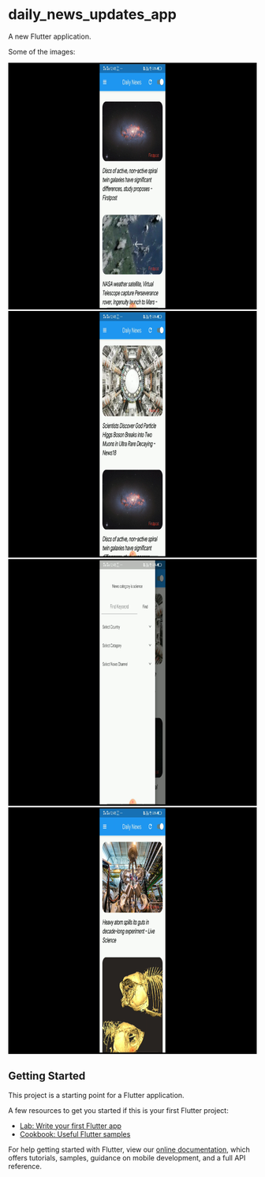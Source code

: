 # daily_news_updates_app

A new Flutter application.

Some of the images: 

<img src="Images/Screenshot%20(267).png" width="800" height="500" >
<img src="Images/Screenshot%20(268).png" width="800" height="500" >
<img src="Images/Screenshot%20(269).png" width="800" height="500" >
<img src="Images/Screenshot%20(270).png" width="800" height="500" >

## Getting Started

This project is a starting point for a Flutter application.

A few resources to get you started if this is your first Flutter project:

- [Lab: Write your first Flutter app](https://flutter.dev/docs/get-started/codelab)
- [Cookbook: Useful Flutter samples](https://flutter.dev/docs/cookbook)

For help getting started with Flutter, view our
[online documentation](https://flutter.dev/docs), which offers tutorials,
samples, guidance on mobile development, and a full API reference.
